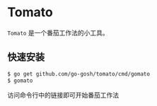 # Tomato

`Tomato` 是一个番茄工作法的小工具。

## 快速安装

```bash
$ go get github.com/go-gosh/tomato/cmd/gomato
$ gomato
```

访问命令行中的链接即可开始番茄工作法
